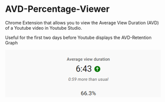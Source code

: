 # AVD-Percentage-Viewer
Chrome Extension that allows you to view the Average View Duration (AVD) of a Youtube video in Youtube Studio.

Useful for the first two days before Youtube displays the AVD-Retention Graph

![Sample Output](images/sample_output.png)
